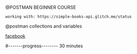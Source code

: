 @POSTMAN BEGINNER COURSE

    working with: https://simple-books-api.glitch.me/status

@postman collections and variables

[facebook](www.facebook.com)





#-------progress--------
30 minutes